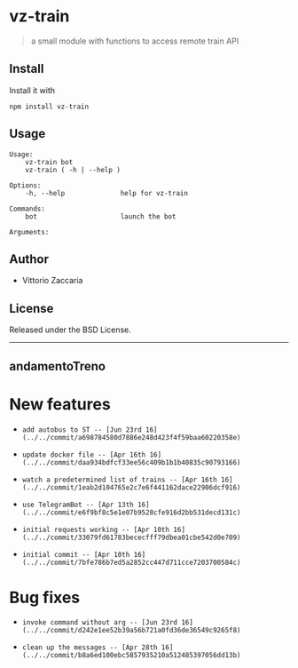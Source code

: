 # vz-train
> a small module with functions to access remote train API

## Install

Install it with

```
npm install vz-train
```
## Usage

```
Usage:
    vz-train bot
    vz-train ( -h | --help )

Options:
    -h, --help              help for vz-train
    
Commands:
    bot                     launch the bot
    
Arguments:

```

## Author

* Vittorio Zaccaria

## License
Released under the BSD License.

***




<!-- Start src/module.js -->

## andamentoTreno

<!-- End src/module.js -->


# New features

-     add autobus to ST -- [Jun 23rd 16](../../commit/a698784580d7886e248d423f4f59baa60220358e)
-     update docker file -- [Apr 16th 16](../../commit/daa934bdfcf33ee56c409b1b1b40835c90793166)
-     watch a predetermined list of trains -- [Apr 16th 16](../../commit/1eab2d104765e2c7e6f441162dace22906dcf916)
-     use TelegramBot -- [Apr 13th 16](../../commit/e6f9bf8c5e1e07b9528cfe916d2bb531decd131c)
-     initial requests working -- [Apr 10th 16](../../commit/33079fd61783bececfff79dbea01cbe542d0e709)
-     initial commit -- [Apr 10th 16](../../commit/7bfe786b7ed5a2852cc447d711cce7203700584c)

# Bug fixes

-     invoke command without arg -- [Jun 23rd 16](../../commit/d242e1ee52b39a56b721a0fd36de36549c9265f8)
-     clean up the messages -- [Apr 28th 16](../../commit/b8a6ed100ebc5857935210a512485397056dd13b)
